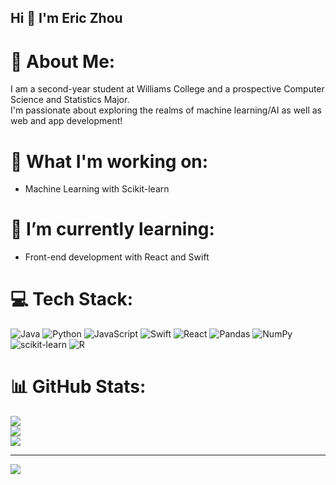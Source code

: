 ## Hi 👋 I'm Eric Zhou

# 💫 About Me:
I am a second-year student at Williams College and a prospective Computer Science and Statistics Major.<br>I'm passionate about exploring the realms of machine learning/AI as well as web and app development!

# 🔭 What I'm working on:
- Machine Learning with Scikit-learn

# 🌱 I’m currently learning:
- Front-end development with React and Swift

# 💻 Tech Stack:
![Java](https://img.shields.io/badge/java-%23ED8B00.svg?style=for-the-badge&logo=openjdk&logoColor=white) ![Python](https://img.shields.io/badge/python-3670A0?style=for-the-badge&logo=python&logoColor=ffdd54) ![JavaScript](https://img.shields.io/badge/javascript-%23323330.svg?style=for-the-badge&logo=javascript&logoColor=%23F7DF1E) ![Swift](https://img.shields.io/badge/swift-F54A2A?style=for-the-badge&logo=swift&logoColor=white) ![React](https://img.shields.io/badge/react-%2320232a.svg?style=for-the-badge&logo=react&logoColor=%2361DAFB) ![Pandas](https://img.shields.io/badge/pandas-%23150458.svg?style=for-the-badge&logo=pandas&logoColor=white) ![NumPy](https://img.shields.io/badge/numpy-%23013243.svg?style=for-the-badge&logo=numpy&logoColor=white) ![scikit-learn](https://img.shields.io/badge/scikit--learn-%23F7931E.svg?style=for-the-badge&logo=scikit-learn&logoColor=white) ![R](https://img.shields.io/badge/r-%23276DC3.svg?style=for-the-badge&logo=r&logoColor=white)
# 📊 GitHub Stats:
![](https://github-readme-stats.vercel.app/api?username=Ez-ethereal&theme=dark&hide_border=false&include_all_commits=false&count_private=false)<br/>
![](https://github-readme-streak-stats.herokuapp.com/?user=Ez-ethereal&theme=dark&hide_border=false)<br/>
![](https://github-readme-stats.vercel.app/api/top-langs/?username=Ez-ethereal&theme=dark&hide_border=false&include_all_commits=false&count_private=false&layout=compact)

---
[![](https://visitcount.itsvg.in/api?id=Ez-ethereal&icon=0&color=0)](https://visitcount.itsvg.in)

<!-- Proudly created with GPRM ( https://gprm.itsvg.in ) -->

<!--
**Ez-ethereal/Ez-ethereal** is a ✨ _special_ ✨ repository because its `README.md` (this file) appears on your GitHub profile.

Here are some ideas to get you started:

- 🔭 I’m currently working on ...
- 🌱 I’m currently learning ...
- 👯 I’m looking to collaborate on ...
- 🤔 I’m looking for help with ...
- 💬 Ask me about ...
- 📫 How to reach me: ...
- 😄 Pronouns: ...
- ⚡ Fun fact: ...
-->
